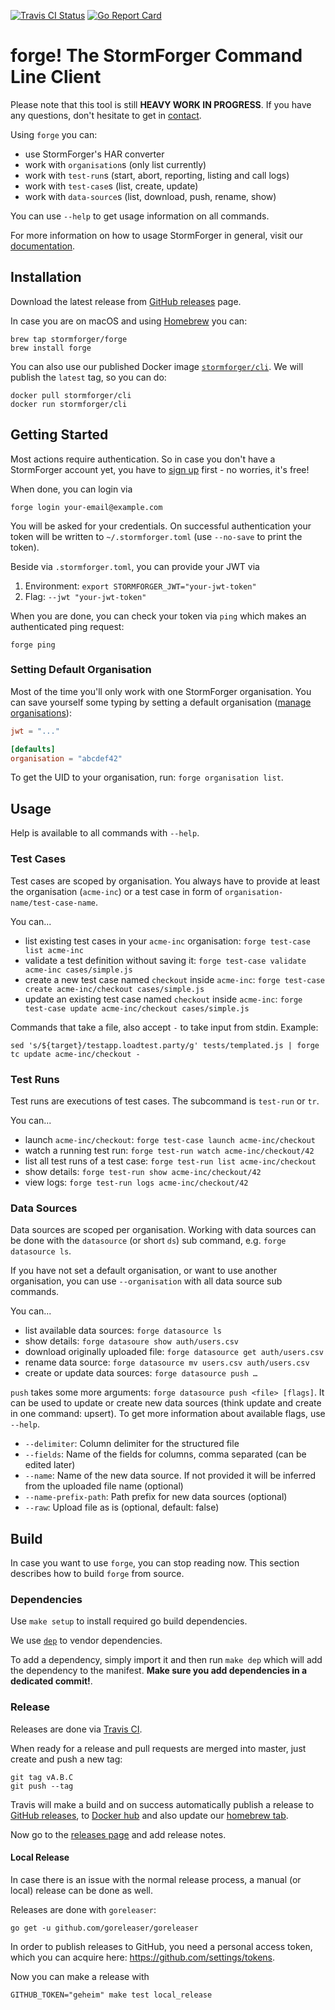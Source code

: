 [ ![Travis CI Status](https://travis-ci.org/stormforger/cli.svg?branch=master)](https://travis-ci.org/stormforger/cli)
[ ![Go Report Card](https://goreportcard.com/badge/github.com/stormforger/cli)](https://goreportcard.com/report/github.com/stormforger/cli)


# forge! The StormForger Command Line Client

Please note that this tool is still **HEAVY WORK IN PROGRESS**. If you have any questions, don't hesitate to get in [contact](https://stormforger.com/support).

Using `forge` you can:

* use StormForger's HAR converter
* work with `organisation`s (only list currently)
* work with `test-run`s (start, abort, reporting, listing and call logs)
* work with `test-case`s (list, create, update)
* work with `data-source`s (list, download, push, rename, show)

You can use `--help` to get usage information on all commands.

For more information on how to usage StormForger in general, visit our [documentation](https://docs.stormforger.com).

## Installation

Download the latest release from [GitHub releases](https://github.com/stormforger/cli/releases) page.

In case you are on macOS and using [Homebrew](https://brew.sh/) you can:

```
brew tap stormforger/forge
brew install forge
```

You can also use our published Docker image [`stormforger/cli`](https://hub.docker.com/r/stormforger/cli). We will publish the `latest` tag, so you can do:

```
docker pull stormforger/cli
docker run stormforger/cli
```


## Getting Started

Most actions require authentication. So in case you don't have a StormForger account yet, you have to [sign up](https://app.stormforger.com) first - no worries, it's free!

When done, you can login via

```
forge login your-email@example.com
```

You will be asked for your credentials. On successful authentication your token will be written to `~/.stormforger.toml` (use `--no-save` to print the token).

Beside via `.stormforger.toml`, you can provide your JWT via

1. Environment: `export STORMFORGER_JWT="your-jwt-token"`
1. Flag: `--jwt "your-jwt-token"`

When you are done, you can check your token via `ping` which makes an authenticated ping request:

```
forge ping
```

### Setting Default Organisation

Most of the time you'll only work with one StormForger organisation. You can save yourself some typing by setting a default organisation ([manage organisations](https://app.stormforger.com/organisations)):

```toml
jwt = "..."

[defaults]
organisation = "abcdef42"
```

To get the UID to your organisation, run: `forge organisation list`.


## Usage

Help is available to all commands with `--help`.


### Test Cases

Test cases are scoped by organisation. You always have to provide at least the organisation (`acme-inc`) or a test case in form of `organisation-name/test-case-name`.

You can...
* list existing test cases in your `acme-inc` organisation: `forge test-case list acme-inc`
* validate a test definition without saving it: `forge test-case validate acme-inc cases/simple.js`
* create a new test case named `checkout` inside `acme-inc`: `forge test-case create acme-inc/checkout cases/simple.js`
* update an existing test case named `checkout` inside `acme-inc`: `forge test-case update acme-inc/checkout cases/simple.js`

Commands that take a file, also accept `-` to take input from stdin. Example:

```
sed 's/${target}/testapp.loadtest.party/g' tests/templated.js | forge tc update acme-inc/checkout -
```


### Test Runs

Test runs are executions of test cases. The subcommand is `test-run` or `tr`.

You can...
* launch `acme-inc/checkout`: `forge test-case launch acme-inc/checkout`
* watch a running test run: `forge test-run watch acme-inc/checkout/42`
* list all test runs of a test case: `forge test-run list acme-inc/checkout`
* show details: `forge test-run show acme-inc/checkout/42`
* view logs: `forge test-run logs acme-inc/checkout/42`


### Data Sources

Data sources are scoped per organisation. Working with data sources can be done with the `datasource` (or short `ds`) sub command, e.g. `forge datasource ls`.

If you have not set a default organisation, or want to use another organisation, you can use `--organisation` with all data source sub commands.

You can...

* list available data sources: `forge datasource ls`
* show details: `forge datasoure show auth/users.csv`
* download originally uploaded file: `forge datasource get auth/users.csv`
* rename data source: `forge datasource mv users.csv auth/users.csv`
* create or update data sources: `forge datasource push …`

`push` takes some more arguments: `forge datasource push <file> [flags]`. It can be used to update or create new data sources (think update and create in one command: upsert). To get more information about available flags, use `--help`.

* `--delimiter`: Column delimiter for the structured file
* `--fields`: Name of the fields for columns, comma separated (can be edited later)
* `--name`: Name of the new data source. If not provided it will be inferred from the uploaded file name (optional)
* `--name-prefix-path`: Path prefix for new data sources (optional)
* `--raw`: Upload file as is (optional, default: false)


## Build

In case you want to use `forge`, you can stop reading now. This section describes how to build `forge` from source.

### Dependencies

Use `make setup` to install required go build dependencies.

We use [`dep`](https://github.com/golang/dep) to vendor dependencies.

To add a dependency, simply import it and then run `make dep` which will add the dependency to the manifest. **Make sure you add dependencies in a dedicated commit!**.

### Release

Releases are done via [Travis CI](https://travis-ci.org/stormforger/cli).

When ready for a release and pull requests are merged into master, just create and push a new tag:

```
git tag vA.B.C
git push --tag
```

Travis will make a build and on success automatically publish a release to [GitHub releases](https://github.com/stormforger/cli/releases), to [Docker hub](https://hub.docker.com/r/stormforger/cli) and also update our [homebrew tab](https://github.com/stormforger/homebrew-forge).

Now go to the [releases page](https://github.com/stormforger/cli/releases) and add release notes.


#### Local Release

In case there is an issue with the normal release process, a manual (or local) release can be done as well.

Releases are done with `goreleaser`:

```
go get -u github.com/goreleaser/goreleaser
```

In order to publish releases to GitHub, you need a personal access token, which you can acquire here: https://github.com/settings/tokens.

Now you can make a release with

```
GITHUB_TOKEN="geheim" make test local_release
```
